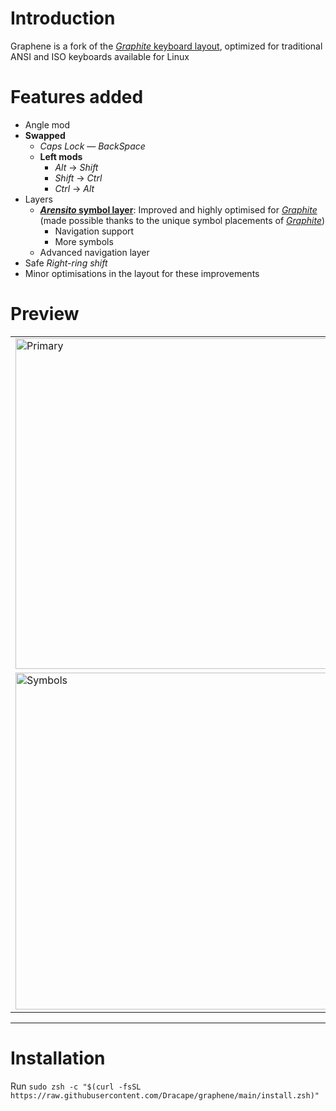 # Introduction
Graphene is a fork of the [*Graphite* keyboard layout](https://github.com/rdavison/graphite-layout), optimized for traditional ANSI and ISO keyboards available for Linux

# Features added
- Angle mod
- **Swapped**
  - *Caps Lock* — *BackSpace*
  - **Left mods**
    - *Alt* -> *Shift*
    - *Shift* -> *Ctrl*
    - *Ctrl* -> *Alt*
- Layers
  - **[*Arensito* symbol layer](https://www.pvv.org/~hakonhal/main.cgi/keyboard)**: Improved and highly optimised for [*Graphite*](https://github.com/rdavison/graphite-layout) (made possible thanks to the unique symbol placements of [*Graphite*](https://github.com/rdavison/graphite-layout))
    - Navigation support
    - More symbols
  - Advanced navigation layer
- Safe *Right-ring shift*
- Minor optimisations in the layout for these improvements

# Preview
<table>
  <tr>
    <td><img width="1365" height="529" alt="Primary" src="https://github.com/user-attachments/assets/34bb52a8-1e2e-4276-bdbc-791fe1d32f5d" /></td>
    <td><img src="https://github.com/user-attachments/assets/eee2a270-d7f8-4ebb-a700-0384503510df" alt="Shift" width="100%"/></td>
  </tr>
  <tr>
    <td><img width="1366" height="539" alt="Symbols" src="https://github.com/user-attachments/assets/7218f2b7-84b1-4dc8-9d04-64fe05258106" /></td>
    <td><img width="1348" height="518" alt="Advanced" src="https://github.com/user-attachments/assets/ff0321ba-9773-49ab-a8a5-34d80c22dccc" /></td>
  </tr>
</table>

---

# Installation
Run `sudo zsh -c "$(curl -fsSL https://raw.githubusercontent.com/Dracape/graphene/main/install.zsh)"`
